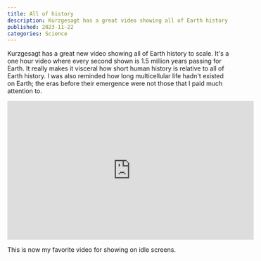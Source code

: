 ```yaml
---
title: All of history
description: Kurzgesagt has a great video showing all of Earth history to scale.
published: 2023-11-22
categories: Science
---
```


Kurzgesagt has a great new video showing all of Earth history to scale.
It's a one hour video where every second shown is 1.5 million years passing for Earth.
It really makes it visceral how short human history is relative to all of Earth history.
I was also reminded how long multicellular life hadn't existed on Earth;
the eras before their emergence were not those that I paid much attention to.

<div class="embedded-video">
<iframe width="560" height="315"
    src="https://www.youtube.com/embed/S7TUe5w6RHo?si=77Nb78Ih__IGxb_A"
    title="YouTube video player"
    frameborder="0"
    allow="accelerometer; autoplay; clipboard-write; encrypted-media; gyroscope; picture-in-picture; web-share"
    allowfullscreen>
</iframe>
</div>

This is now my favorite video for showing on idle screens.
